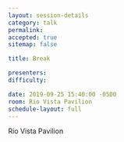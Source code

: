 ```yaml
---
layout: session-details
category: talk
permalink:
accepted: true
sitemap: false

title: Break

presenters:
difficulty:

date: 2019-09-25 15:40:00 -0500
room: Rio Vista Pavilion
schedule-layout: full
---
```

Rio Vista Pavilion
